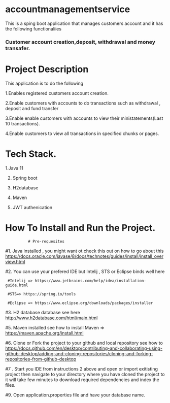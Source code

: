 # accountmanagementservice
This is a sping boot application that manages customers account and it has the following functionaliies
  ### Customer account creation,deposit, withdrawal and money transafer.


# Project Description

This application is to do the following 

1.Enables registered customers account creation.

2.Enable customers with accounts to do transactions such as withdrawal , deposit and fund transfer

3.Enable enable customers with accounts to view their ministatements(Last 10 transactions).

4.Enable customers to view all transactions in specified chunks or pages.


# Tech Stack.
1.Java 11

2. Spring boot


4. H2database

5. Maven

6. JWT authenication

# How To Install and Run the Project.
              # Pre-requesites
   #1. Java installed , you might want ot check this out on how to go about this  https://docs.oracle.com/javase/8/docs/technotes/guides/install/install_overview.html

   #2. You can use your prefered IDE but Intelij , STS or Eclipse binds well here  

     #Intelij => https://www.jetbrains.com/help/idea/installation-guide.html 

     #STS=> https://spring.io/tools

     #Eclipse => https://www.eclipse.org/downloads/packages/installer
    


 #3. H2 database database see here  http://www.h2database.com/html/main.html

 #5. Maven installed  see how to install Maven => https://maven.apache.org/install.html

 #6. Clone or Fork the project to your github and local repository   see how to  https://docs.github.com/en/desktop/contributing-and-collaborating-using-github-desktop/adding-and-cloning-repositories/cloning-and-forking-repositories-from-github-desktop

 #7 . Start you IDE from instructions 2 above  and open or import exitisting project then navigate to your directory where you have cloned the project to it will take few minutes to download required dependencies and index the files.



 #9. Open application.properties file and have your database name.
 




